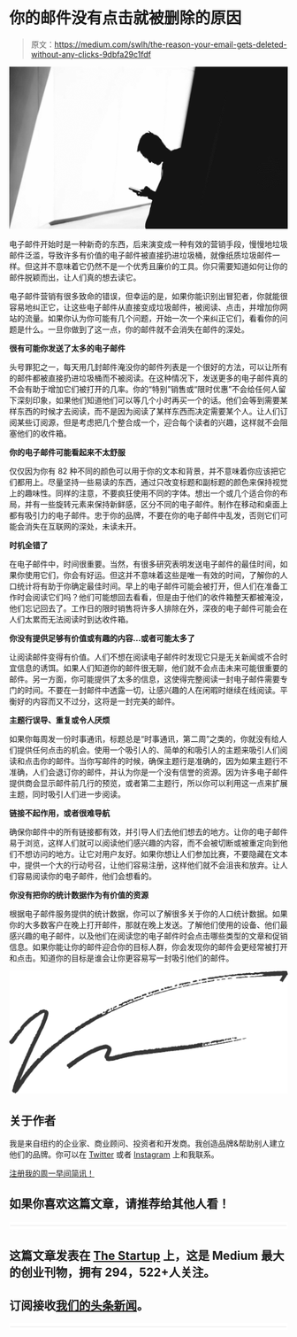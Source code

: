 # 你的邮件没有点击就被删除的原因

> 原文：<https://medium.com/swlh/the-reason-your-email-gets-deleted-without-any-clicks-9dbfa29c1fdf>

![](img/505d1d0cdd004c71db9970fe13282ffb.png)

电子邮件开始时是一种新奇的东西，后来演变成一种有效的营销手段，慢慢地垃圾邮件泛滥，导致许多有价值的电子邮件被直接扔进垃圾桶，就像纸质垃圾邮件一样。但这并不意味着它仍然不是一个优秀且廉价的工具。你只需要知道如何让你的邮件脱颖而出，让人们真的想去读它。

电子邮件营销有很多致命的错误，但幸运的是，如果你能识别出冒犯者，你就能很容易地纠正它，让这些电子邮件从直接变成垃圾邮件，被阅读、点击，并增加你网站的流量。如果你认为你可能有几个问题，开始一次一个来纠正它们，看看你的问题是什么。一旦你做到了这一点，你的邮件就不会消失在邮件的深处。

**很有可能你发送了太多的电子邮件**

头号罪犯之一，每天用几封邮件淹没你的邮件列表是一个很好的方法，可以让所有的邮件都被直接扔进垃圾桶而不被阅读。在这种情况下，发送更多的电子邮件真的不会有助于增加它们被打开的几率。你的“特别”销售或“限时优惠”不会给任何人留下深刻印象，如果他们知道他们可以等几个小时再买一个的话。他们会等到需要某样东西的时候才去阅读，而不是因为阅读了某样东西而决定需要某个人。让人们订阅某些订阅源，但是考虑把几个整合成一个，迎合每个读者的兴趣，这样就不会阻塞他们的收件箱。

**你的电子邮件可能看起来不太舒服**

仅仅因为你有 82 种不同的颜色可以用于你的文本和背景，并不意味着你应该把它们都用上。尽量坚持一些易读的东西，通过只改变标题和副标题的颜色来保持视觉上的趣味性。同样的注意，不要疯狂使用不同的字体。想出一个或几个适合你的布局，并有一些旋转元素来保持新鲜感，区分不同的电子邮件。制作在移动和桌面上都有吸引力的电子邮件。忠于你的品牌，不要在你的电子邮件中乱发，否则它们可能会消失在互联网的深处，未读未开。

**时机全错了**

在电子邮件中，时间很重要。当然，有很多研究表明发送电子邮件的最佳时间，如果你使用它们，你会有好运。但这并不意味着这些是唯一有效的时间，了解你的人口统计将有助于你确定最佳时间。早上的电子邮件可能会被打开，但人们在准备工作时会阅读它们吗？他们可能想回去看看，但是由于他们的收件箱整天都被淹没，他们忘记回去了。工作日的限时销售将许多人排除在外，深夜的电子邮件可能会在人们太累而无法阅读时到达收件箱。

**你没有提供足够有价值或有趣的内容…或者可能太多了**

让阅读邮件变得有价值。人们不想在阅读电子邮件时发现它只是无关新闻或不合时宜信息的诱饵。如果人们知道你的邮件很无聊，他们就不会点击未来可能很重要的邮件。另一方面，你可能提供了太多的信息，这使得完整阅读一封电子邮件需要专门的时间。不要在一封邮件中透露一切，让感兴趣的人在闲暇时继续在线阅读。平衡好的内容而又不过分，这将是一封完美的邮件。

**主题行误导、重复或令人厌烦**

如果你每周发一份时事通讯，标题总是“时事通讯，第二周”之类的，你就没有给人们提供任何点击的机会。使用一个吸引人的、简单的和吸引人的主题来吸引人们阅读和点击你的邮件。当你写邮件的时候，确保主题行是准确的，因为如果主题行不准确，人们会退订你的邮件，并认为你是一个没有信誉的资源。因为许多电子邮件提供商会显示邮件前几行的预览，或者第二主题行，所以你可以利用这一点来扩展主题，同时吸引人们进一步阅读。

**链接不起作用，或者很难导航**

确保你邮件中的所有链接都有效，并引导人们去他们想去的地方。让你的电子邮件易于浏览，这样人们就可以阅读他们感兴趣的内容，而不会被切断或被重定向到他们不想访问的地方。让它对用户友好。如果你想让人们参加比赛，不要隐藏在文本中，提供一个大的行动号召，让他们容易注册，这样他们就不会沮丧和放弃。让人们容易阅读你的电子邮件，他们会想看的。

**你没有把你的统计数据作为有价值的资源**

根据电子邮件服务提供的统计数据，你可以了解很多关于你的人口统计数据。如果你的大多数客户在晚上打开邮件，那就在晚上发送。了解他们使用的设备、他们最感兴趣的电子邮件，以及他们在阅读您的电子邮件时会点击哪些类型的文章和促销信息。如果你能让你的邮件迎合你的目标人群，你会发现你的邮件会更经常被打开和点击。知道你的目标是谁会让你更容易写一封吸引他们的邮件。

![](img/385caab865cb5b0f5a9baf8cea00782e.png)

## 关于作者

我是来自纽约的企业家、商业顾问、投资者和开发商。我创造品牌&帮助别人建立他们的品牌。你可以在 [Twitter](http://twitter.com/vinnygaliano) 或者 [Instagram](http://instagram.com/vinnygaliano) 上和我联系。

[注册我的周一早间简讯！](http://vinnygaliano.com)

## 如果你喜欢这篇文章，请推荐给其他人看！

![](img/731acf26f5d44fdc58d99a6388fe935d.png)

## 这篇文章发表在 [The Startup](https://medium.com/swlh) 上，这是 Medium 最大的创业刊物，拥有 294，522+人关注。

## 订阅接收[我们的头条新闻](http://growthsupply.com/the-startup-newsletter/)。

![](img/731acf26f5d44fdc58d99a6388fe935d.png)